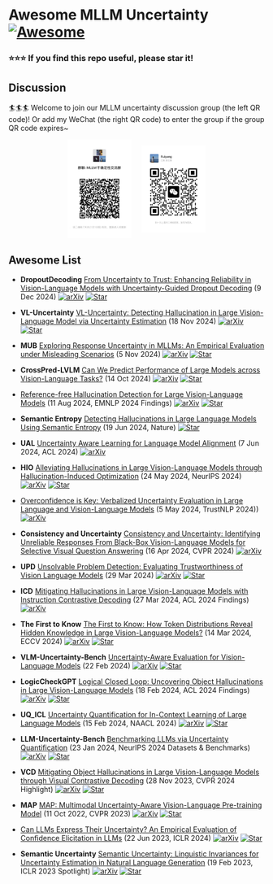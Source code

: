 # Awesome MLLM Uncertainty [![Awesome](https://cdn.rawgit.com/sindresorhus/awesome/d7305f38d29fed78fa85652e3a63e154dd8e8829/media/badge.svg)](https://github.com/sindresorhus/awesome)

### :star::star::star: If you find this repo useful, please star it!

## Discussion

🏄🏄🏄 Welcome to join our MLLM uncertainty discussion group (the left QR code)! Or add my WeChat (the right QR code) to enter the group if the group QR code expires~

<div style="display: flex; justify-content: center; align-items: center;">
    <img src=".asset/WeChat_Group.png" width="25%" style="margin-right: 10px;">
    <img src=".asset/WeChat.png" width="25%" style="margin-left: 10px;">
</div>

## Awesome List

+ **DropoutDecoding** [From Uncertainty to Trust: Enhancing Reliability in Vision-Language Models with Uncertainty-Guided Dropout Decoding](https://arxiv.org/abs/2412.06474) (9 Dec 2024)
  [![arXiv](https://img.shields.io/badge/arXiv-b31b1b.svg)](https://arxiv.org/abs/2412.06474)
  [![Star](https://img.shields.io/github/stars/kigb/DropoutDecoding.svg?style=social&label=Star)](https://github.com/kigb/DropoutDecoding)

+ **VL-Uncertainty** [VL-Uncertainty: Detecting Hallucination in Large Vision-Language Model via Uncertainty Estimation](https://arxiv.org/abs/2411.11919) (18 Nov 2024)
  [![arXiv](https://img.shields.io/badge/arXiv-b31b1b.svg)](https://arxiv.org/abs/2411.11919)
  [![Star](https://img.shields.io/github/stars/Ruiyang-061X/VL-Uncertainty.svg?style=social&label=Star)](https://github.com/Ruiyang-061X/VL-Uncertainty)

+ **MUB** [Exploring Response Uncertainty in MLLMs: An Empirical Evaluation under Misleading Scenarios](https://arxiv.org/abs/2411.02708) (5 Nov 2024)
  [![arXiv](https://img.shields.io/badge/arXiv-b31b1b.svg)](https://arxiv.org/abs/2411.02708)
  [![Star](https://img.shields.io/github/stars/Yunkai696/MUB.svg?style=social&label=Star)](https://github.com/Yunkai696/MUB)
  
+ **CrossPred-LVLM** [Can We Predict Performance of Large Models across Vision-Language Tasks?](https://arxiv.org/abs/2410.10112) (14 Oct 2024)
  [![arXiv](https://img.shields.io/badge/arXiv-b31b1b.svg)](https://arxiv.org/abs/2410.10112)
  [![Star](https://img.shields.io/github/stars/qinyu-allen-zhao/crosspred-lvlm.svg?style=social&label=Star)](https://github.com/qinyu-allen-zhao/crosspred-lvlm)
  
+ [Reference-free Hallucination Detection for Large Vision-Language Models](https://arxiv.org/abs/2408.05767) (11 Aug 2024, EMNLP 2024 Findings)
  [![arXiv](https://img.shields.io/badge/arXiv-b31b1b.svg)](https://arxiv.org/abs/2408.05767)
  [![Star](https://img.shields.io/github/stars/Ruiyang-061X/VL-Uncertainty.svg?style=social&label=Star)](https://github.com/Ruiyang-061X/VL-Uncertainty)

+ **Semantic Entropy** [Detecting Hallucinations in Large Language Models Using Semantic Entropy](https://www.nature.com/articles/s41586-024-07421-0) (19 Jun 2024, Nature)
  [![Star](https://img.shields.io/github/stars/jlko/semantic_uncertainty.svg?style=social&label=Star)](https://github.com/jlko/semantic_uncertainty)

+ **UAL** [Uncertainty Aware Learning for Language Model Alignment](https://arxiv.org/abs/2406.04854) (7 Jun 2024, ACL 2024)
  [![arXiv](https://img.shields.io/badge/arXiv-b31b1b.svg)](https://arxiv.org/abs/2406.04854)

+ **HIO** [Alleviating Hallucinations in Large Vision-Language Models through Hallucination-Induced Optimization](https://arxiv.org/abs/2405.15356) (24 May 2024, NeurIPS 2024)
  [![arXiv](https://img.shields.io/badge/arXiv-b31b1b.svg)](https://arxiv.org/abs/2405.15356)
  [![Star](https://img.shields.io/github/stars/BT-C/HIO.svg?style=social&label=Star)](https://github.com/BT-C/HIO)

+ [Overconfidence is Key: Verbalized Uncertainty Evaluation in Large Language and Vision-Language Models](https://arxiv.org/abs/2405.02917) (5 May 2024, TrustNLP 2024))
  [![arXiv](https://img.shields.io/badge/arXiv-b31b1b.svg)](https://arxiv.org/abs/2405.02917)

+ **Consistency and Uncertainty** [Consistency and Uncertainty: Identifying Unreliable Responses From Black-Box Vision-Language Models for Selective Visual Question Answering](https://arxiv.org/abs/2404.10193) (16 Apr 2024, CVPR 2024)
  [![arXiv](https://img.shields.io/badge/arXiv-b31b1b.svg)](https://arxiv.org/abs/2404.10193)

+ **UPD** [Unsolvable Problem Detection: Evaluating Trustworthiness of Vision Language Models](https://arxiv.org/abs/2403.20331) (29 Mar 2024)
  [![arXiv](https://img.shields.io/badge/arXiv-b31b1b.svg)](https://arxiv.org/abs/2403.20331)
  [![Star](https://img.shields.io/github/stars/AtsuMiyai/UPD.svg?style=social&label=Star)](https://github.com/AtsuMiyai/UPD)

+ **ICD** [Mitigating Hallucinations in Large Vision-Language Models with Instruction Contrastive Decoding](https://arxiv.org/abs/2403.18715) (27 Mar 2024, ACL 2024 Findings)
  [![arXiv](https://img.shields.io/badge/arXiv-b31b1b.svg)](https://arxiv.org/abs/2403.18715)

+ **The First to Know** [The First to Know: How Token Distributions Reveal Hidden Knowledge in Large Vision-Language Models?](https://arxiv.org/abs/2403.09037) (14 Mar 2024, ECCV 2024)
  [![arXiv](https://img.shields.io/badge/arXiv-b31b1b.svg)](https://arxiv.org/abs/2403.09037)
  [![Star](https://img.shields.io/github/stars/Qinyu-Allen-Zhao/LVLM-LP.svg?style=social&label=Star)](https://github.com/Qinyu-Allen-Zhao/LVLM-LP)

+ **VLM-Uncertainty-Bench** [Uncertainty-Aware Evaluation for Vision-Language Models](https://arxiv.org/abs/2402.14418) (22 Feb 2024)
  [![arXiv](https://img.shields.io/badge/arXiv-b31b1b.svg)](https://arxiv.org/abs/2402.14418)
  [![Star](https://img.shields.io/github/stars/EnSec-AI/VLM-Uncertainty-Bench.svg?style=social&label=Star)](https://github.com/EnSec-AI/VLM-Uncertainty-Bench)

+ **LogicCheckGPT** [Logical Closed Loop: Uncovering Object Hallucinations in Large Vision-Language Models](https://arxiv.org/abs/2402.11622) (18 Feb 2024, ACL 2024 Findings)
  [![arXiv](https://img.shields.io/badge/arXiv-b31b1b.svg)](https://arxiv.org/abs/2402.11622)
  [![Star](https://img.shields.io/github/stars/CRIPAC-DIG/LogicCheckGPT.svg?style=social&label=Star)](https://github.com/CRIPAC-DIG/LogicCheckGPT)

+ **UQ_ICL** [Uncertainty Quantification for In-Context Learning of Large Language Models](https://arxiv.org/abs/2402.10189) (15 Feb 2024, NAACL 2024)
  [![arXiv](https://img.shields.io/badge/arXiv-b31b1b.svg)](https://arxiv.org/abs/2402.10189)
  [![Star](https://img.shields.io/github/stars/lingchen0331/UQ_ICL.svg?style=social&label=Star)](https://github.com/lingchen0331/UQ_ICL)

+ **LLM-Uncertainty-Bench** [Benchmarking LLMs via Uncertainty Quantification](https://arxiv.org/abs/2401.12794) (23 Jan 2024, NeurIPS 2024 Datasets & Benchmarks)
  [![arXiv](https://img.shields.io/badge/arXiv-b31b1b.svg)](https://arxiv.org/abs/2401.12794)
  [![Star](https://img.shields.io/github/stars/smartyfh/LLM-Uncertainty-Bench.svg?style=social&label=Star)](https://github.com/smartyfh/LLM-Uncertainty-Bench)

+ **VCD** [Mitigating Object Hallucinations in Large Vision-Language Models through Visual Contrastive Decoding](https://arxiv.org/abs/2311.16922) (28 Nov 2023, CVPR 2024 Highlight)
  [![arXiv](https://img.shields.io/badge/arXiv-b31b1b.svg)](https://arxiv.org/abs/2311.16922)
  [![Star](https://img.shields.io/github/stars/DAMO-NLP-SG/VCD.svg?style=social&label=Star)](https://github.com/DAMO-NLP-SG/VCD)

+ **MAP** [MAP: Multimodal Uncertainty-Aware Vision-Language Pre-training Model](https://arxiv.org/abs/2210.05335) (11 Oct 2022, CVPR 2023)
  [![arXiv](https://img.shields.io/badge/arXiv-b31b1b.svg)](https://arxiv.org/abs/2210.05335)
  [![Star](https://img.shields.io/github/stars/IIGROUP/MAP.svg?style=social&label=Star)](https://github.com/IIGROUP/MAP)

+ [Can LLMs Express Their Uncertainty? An Empirical Evaluation of Confidence Elicitation in LLMs](https://arxiv.org/abs/2306.13063) (22 Jun 2023, ICLR 2024)
  [![arXiv](https://img.shields.io/badge/arXiv-b31b1b.svg)](https://arxiv.org/abs/2306.13063)
  [![Star](https://img.shields.io/github/stars/MiaoXiong2320/llm-uncertainty.svg?style=social&label=Star)](https://github.com/MiaoXiong2320/llm-uncertainty)

+ **Semantic Uncertainty** [Semantic Uncertainty: Linguistic Invariances for Uncertainty Estimation in Natural Language Generation](https://arxiv.org/abs/2302.09664) (19 Feb 2023, ICLR 2023 Spotlight)
  [![arXiv](https://img.shields.io/badge/arXiv-b31b1b.svg)](https://arxiv.org/abs/2302.09664)
  [![Star](https://img.shields.io/github/stars/lorenzkuhn/semantic_uncertainty.svg?style=social&label=Star)](https://github.com/lorenzkuhn/semantic_uncertainty)
